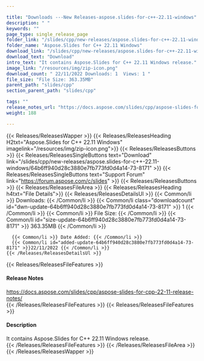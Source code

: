 ```yaml
---

title: "Downloads ---New Releases-aspose.slides-for-c++-22.11-windows"
description: " "
keywords: ""
page_type: single_release_page
folder_link: "/slides/cpp/new-releases/aspose.slides-for-c++-22.11-windows/"
folder_name: "Aspose.Slides for C++ 22.11 Windows"
download_link: "/slides/cpp/new-releases/aspose.slides-for-c++-22.11-windows/64b6ff940d28c3880e7fb773fd0d4a14-73-8171"
download_text: "Download"
intro_text: "It contains Aspose.Slides for C++ 22.11 Windows release."
image_link: "/resources/img/zip-icon.png"
download_count: " 22/11/2022 Downloads: 1  Views: 1 "
file_size: "File Size: 363.35MB"
parent_path: "slides/cpp"
section_parent_path: "slides/cpp"

tags: ""
release_notes_url: "https://docs.aspose.com/slides/cpp/aspose-slides-for-cpp-22-11-release-notes/"
weight: 188

---
```


{{< Releases/ReleasesWapper >}}
  {{< Releases/ReleasesHeading H2txt="Aspose.Slides for C++ 22.11 Windows" imagelink="/resources/img/zip-icon.png">}}
  {{< Releases/ReleasesButtons >}}
    {{< Releases/ReleasesSingleButtons text="Download" link="/slides/cpp/new-releases/aspose.slides-for-c++-22.11-windows/64b6ff940d28c3880e7fb773fd0d4a14-73-8171" >}}
    {{< Releases/ReleasesSingleButtons text="Support Forum" link="https://forum.aspose.com/c/slides" >}}
  {{< Releases/ReleasesButtons >}}
  {{< Releases/ReleasesFileArea >}}
    {{< Releases/ReleasesHeading h4txt="File Details">}}
    {{< Releases/ReleasesDetailsUl >}}
      {{< Common/li >}} Downloads: {{< /Common/li >}}
      {{< Common/li class="downloadcount" id="dwn-update-64b6ff940d28c3880e7fb773fd0d4a14-73-8171" >}} 1 {{< /Common/li >}}
      {{< Common/li >}} File Size: {{< /Common/li >}}
      {{< Common/li id="size-update-64b6ff940d28c3880e7fb773fd0d4a14-73-8171" >}} 363.35MB {{< /Common/li >}}

      {{< Common/li >}} Date Added: {{< /Common/li >}}
      {{< Common/li id="added-update-64b6ff940d28c3880e7fb773fd0d4a14-73-8171" >}}22/11/2022 {{< /Common/li >}}
    {{< /Releases/ReleasesDetailsUl >}}

  {{< Releases/ReleasesFileFeatures >}}
      <h4>Release Notes</h4><div><a href='https://docs.aspose.com/slides/cpp/aspose-slides-for-cpp-22-11-release-notes/'>https://docs.aspose.com/slides/cpp/aspose-slides-for-cpp-22-11-release-notes/</a></div>
  {{< /Releases/ReleasesFileFeatures >}}
  {{< Releases/ReleasesFileFeatures >}}
      <h4>Description</h4><div class="HTMLDescription">It contains Aspose.Slides for C++ 22.11 Windows release.</div>
  {{< /Releases/ReleasesFileFeatures >}}
 {{< /Releases/ReleasesFileArea >}}
{{< /Releases/ReleasesWapper >}}


